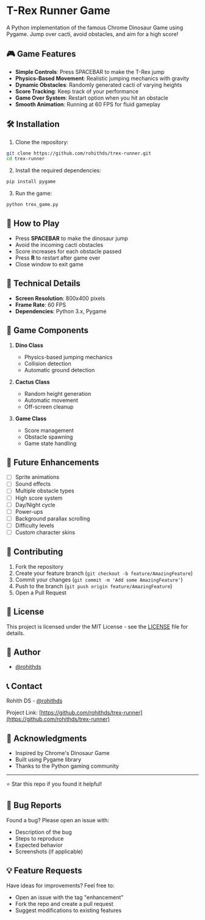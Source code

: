 
# T-Rex Runner Game

A Python implementation of the famous Chrome Dinosaur Game using Pygame. Jump over cacti, avoid obstacles, and aim for a high score!

## 🎮 Game Features

- **Simple Controls**: Press SPACEBAR to make the T-Rex jump
- **Physics-Based Movement**: Realistic jumping mechanics with gravity
- **Dynamic Obstacles**: Randomly generated cacti of varying heights
- **Score Tracking**: Keep track of your performance
- **Game Over System**: Restart option when you hit an obstacle
- **Smooth Animation**: Running at 60 FPS for fluid gameplay

## 🛠️ Installation

1. Clone the repository:
```bash
git clone https://github.com/rohithds/trex-runner.git
cd trex-runner
```

2. Install the required dependencies:
```bash
pip install pygame
```

3. Run the game:
```bash
python trex_game.py
```

## 🎯 How to Play

- Press **SPACEBAR** to make the dinosaur jump
- Avoid the incoming cacti obstacles
- Score increases for each obstacle passed
- Press **R** to restart after game over
- Close window to exit game

## 🔧 Technical Details

- **Screen Resolution**: 800x400 pixels
- **Frame Rate**: 60 FPS
- **Dependencies**: Python 3.x, Pygame

## 🎨 Game Components

1. **Dino Class**
   - Physics-based jumping mechanics
   - Collision detection
   - Automatic ground detection

2. **Cactus Class**
   - Random height generation
   - Automatic movement
   - Off-screen cleanup

3. **Game Class**
   - Score management
   - Obstacle spawning
   - Game state handling

## 🚀 Future Enhancements

- [ ] Sprite animations
- [ ] Sound effects
- [ ] Multiple obstacle types
- [ ] High score system
- [ ] Day/Night cycle
- [ ] Power-ups
- [ ] Background parallax scrolling
- [ ] Difficulty levels
- [ ] Custom character skins

## 🤝 Contributing

1. Fork the repository
2. Create your feature branch (`git checkout -b feature/AmazingFeature`)
3. Commit your changes (`git commit -m 'Add some AmazingFeature'`)
4. Push to the branch (`git push origin feature/AmazingFeature`)
5. Open a Pull Request

## 📝 License

This project is licensed under the MIT License - see the [LICENSE](LICENSE) file for details.

## 👤 Author

- [@rohithds](https://github.com/rohithds)

## 📞 Contact

Rohith DS - [@rohithds](https://github.com/rohithds)

Project Link: [https://github.com/rohithds/trex-runner](https://github.com/rohithds/trex-runner)

## 🙏 Acknowledgments

- Inspired by Chrome's Dinosaur Game
- Built using Pygame library
- Thanks to the Python gaming community

---
⭐ Star this repo if you found it helpful!

## 🐛 Bug Reports

Found a bug? Please open an issue with:
- Description of the bug
- Steps to reproduce
- Expected behavior
- Screenshots (if applicable)

## 💡 Feature Requests

Have ideas for improvements? Feel free to:
- Open an issue with the tag "enhancement"
- Fork the repo and create a pull request
- Suggest modifications to existing features
